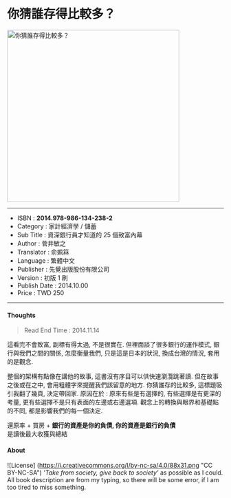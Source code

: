# 你猜誰存得比較多？

<img src="https://github.com/duckscofield/book/blob/master/images/2014.978-986-134-238-2.jpg" alt="你猜誰存得比較多？" width="400px">

---

+ ISBN         : **2014.978-986-134-238-2**
+ Category     : 家計經濟學 / 儲蓄
+ Sub Title    : 資深銀行員才知道的 25 個致富內幕
+ Author       : 菅井敏之
+ Translator   : 俞姵箖
+ Language     : 繁體中文
+ Publisher    : 先覺出版股份有限公司
+ Version      : 初版 1 刷
+ Publish Date : 2014.10.00
+ Price        : TWD 250

---

#### Thoughts

> Read End Time : 2014.11.14

這看完不會致富, 副標有得太過, 不是很實在. 但裡面談了很多銀行的運作模式, 銀行與我們之間的關係, 怎麼衡量我們, 只是這是日本的狀況, 換成台灣的情況, 套用的是觀念.

整個的架構有點像在講他的故事, 這書沒有序目可以供快速瀏灠跳著讀. 但在故事之後或在之中, 會用粗體字來提醒我們該留意的地方. 你猜誰存的比較多, 這標題吸引我翻了幾頁, 決定帶回家. 原因在於 : 原來有些是有選擇的, 有些選擇是有更深的考量, 更有些選擇不是只有表面的左邊或右邊選項. 觀念上的轉換與眼界和基礎點的不同, 都是影響我們的每一個決定.

還原率 + 買房 + **銀行的資產是你的負債, 你的資產是銀行的負債**  
是讀後最大收獲與總結

#### About

![License] (https://i.creativecommons.org/l/by-nc-sa/4.0/88x31.png "CC BY-NC-SA")
*'Take from society, give back to society'* as possible as I could.
All book description are from my typing, so there will be some error, if I am too tired to miss something.